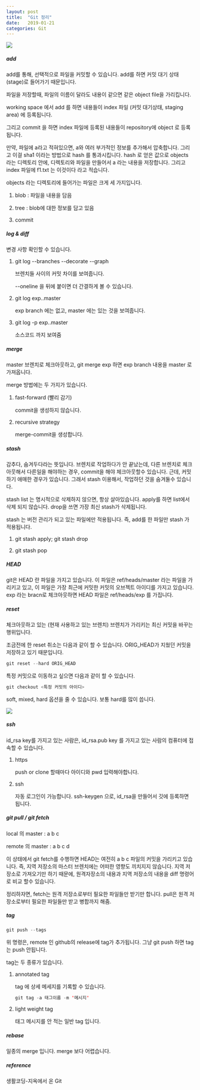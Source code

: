 ```yaml
---
layout: post
title:  "Git 정리"
date:   2019-01-21
categories: Git
---
```


![](/image/git011.png)

##### add

add를 통해, 선택적으로 파일을 커밋할 수 있습니다.  add를 하면 커밋 대기 상태(stage)로 들어가기 때문입니다.

파일을 저장할때, 파일의 이름이 달라도 내용이 같으면 같은 object file을 가리킵니다.

working space 에서 add 를 하면 내용들이 index 파일 (커밋 대기상태, staging area) 에 등록됩니다.

그리고 commit 을 하면 index 파일에 등록된 내용들이 repository에 object 로 등록됩니다.

만약, 파일에 a라고 적혀있으면, a와 여러 부가적인 정보를 추가해서 압축합니다. 그리고 이걸 sha1 이라는 방법으로 hash 를 통과시킵니다. hash 로 얻은 값으로 objects 라는 디렉토리 안에, 디렉토리와 파일을 만들어서 a 라는 내용을 저장합니다. 그리고 index 파일에 f1.txt 는 이것이다 라고 적습니다.

objects 라는 디렉토리에 들어가는 파일은 크게 세 가지입니다.

1. blob : 파일을 내용을 담음

2. tree : blob에 대한 정보를 담고 있음

3. commit 

##### log & diff

변경 사항 확인할 수 있습니다.

1. git log --branches --decorate --graph

   브렌치들 사이의 커밋 차이를 보여줍니다. 

   --oneline 을 뒤에 붙이면 더 간결하게 볼 수 있습니다.

2. git log exp..master

   exp branch 에는 없고, master 에는 있는 것을 보여줍니다.

3. git log -p exp..master

   소스코드 까지 보여줌

##### merge

master 브렌치로 체크아웃하고, git merge exp 하면 exp branch 내용을 master 로 가져옵니다.

merge 방법에는 두 가지가 있습니다.

1. fast-forward (빨리 감기) 

   commit을 생성하지 않습니다.

2. recursive strategy

   merge-commit을 생성합니다. 

##### stash

감추다, 숨겨두다라는 뜻입니다. 브렌치로 작업하다가 안 끝났는데, 다른 브렌치로 체크아웃해서 다른일을 해야하는 경우, commit을 해야 체크아웃할수 있습니다. 근데, 커밋하기 애매한 경우가 있습니다. 그래서 stash 이용해서, 작업하던 것을 숨겨둘수 있습니다.

stash list 는 명시적으로 삭제하지 않으면, 항상 살아있습니다. apply를 하면 list에서 삭제 되지 않습니다. drop을 쓰면 가장 최신 stash가 삭제됩니다.

stash 는 버전 관리가 되고 있는 파일에만 적용됩니다. 즉, add를 한 파일만 stash 가 적용됩니다.

1. git stash apply; git stash drop

2. git stash pop

##### HEAD

git은 HEAD 란 파일을 가지고 있습니다. 이 파일은 ref/heads/master 라는 파일을 가리키고 있고, 이 파일은 가장 최근에 커밋한 커밋의 오브젝트 아이디를 가지고 있습니다. exp 라는 bracn로 체크아웃하면 HEAD 파일은 ref/heads/exp 를 가집니다.

##### reset

체크아웃하고 있는 (현재 사용하고 있는 브렌치) 브렌치가 가리키는 최신 커밋을 바꾸는 행위입니다.

조금전에 한 reset 취소는 다음과 같이 할 수 있습니다. ORIG_HEAD가 지웠던 커밋을 저장하고 있기 때문입니다.

```javascript
git reset --hard ORIG_HEAD 
```

특정 커밋으로 이동하고 싶으면 다음과 같이 할 수 있습니다.

````java
git checkout <특정 커밋의 아이디> 
````

soft, mixed, hard 옵션을 줄 수 있습니다. 보통 hard를 많이 씁니다.

![](/image/git022.png)

##### ssh

id_rsa key를 가지고 있는 사람은,  id_rsa.pub  key 를 가지고 있는 사람의 컴퓨터에 접속할 수 있습니다.

1. https

   push or clone 할때마다 아이디와 pwd 입력해야합니다.

2. ssh

   자동 로그인이 가능합니다. ssh-keygen 으로, id_rsa을 만들어서 깃에 등록하면 됩니다.

##### git pull / git fetch

local 의 master : a b c 

remote 의 master : a b c d 

이 상태에서 git fetch를 수행하면 HEAD는 여전히 a b c 파일의 커밋을 가리키고 있습니다. 즉, 지역 저장소의 마스터 브렌치에는 어떠한 영향도 끼치지지 않습니다. 지역 저장소로 가져오기만 하기 때문에, 원격자장소의 내용과 지역 저장소의 내용을 diff 명령어로 비교 할수 있습니다.

정리하자면, fetch는 원격 저장소로부터 필요한 파일들만 받기만 합니다. pull은  원격 저장소로부터 필요한 파일들만 받고 병합까지 해줌.

##### tag

```java
git push --tags
```

위 명령은, remote 인 github의 release에 tag가 추가됩니다. 그냥 git push 하면 tag는 push 안됩니다.

tag는 두 종류가 있습니다.

1. annotated tag

   tag 에 상세 메세지를 기록할 수 있습니다.

   ```java
   git tag -a 태그이름 -m '메시지'
   ```

2. light weight tag

   태그 메시지를 안 적는 일반 tag 입니다.

##### rebase

일종의 merge 입니다. merge 보다 어렵습니다. 

##### reference

생활코딩-지옥에서 온 Git